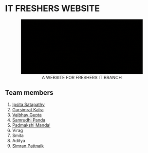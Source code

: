 # IT FRESHERS WEBSITE
<p align="center">
<img height="180px" width="400px" src="https://github.com/conqryash007/IT_Freshers_Website/blob/main/public/freshers-website-logo.gif" /><br/>
A WEBSITE FOR FRESHERS IT BRANCH
  </p> 

## Team members
1. <a href="https://github.com/ipsitasatapathy">Ipsita Satapathy</a>
2. <a href="https://github.com/gsk-007">Gursimrat Kalra</a>
3. <a href="https://github.com/TheDemantor">Vaibhav Gupta</a>
4. <a href="https://github.com/Samrudhi8">Samrudhi Panda</a>
5. <a href="https://github.com/padmakshimandal">Padmakshi Mandal</a>
6. <a> Virag</a>
7. <a >Smita</a>
8. <a >Aditya</a>
9. <a href="https://github.com/Simran1604">Simran Pattnaik</a>


